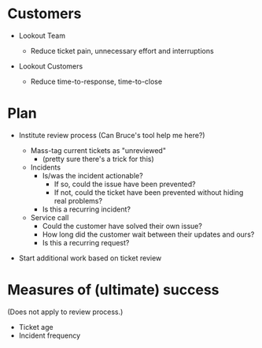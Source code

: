 # Customers

  - Lookout Team
    - Reduce ticket pain, unnecessary effort and interruptions

  - Lookout Customers
    - Reduce time-to-response, time-to-close

# Plan

  - Institute review process (Can Bruce's tool help me here?)
    - Mass-tag current tickets as "unreviewed"
      - (pretty sure there's a trick for this)
    - Incidents
      - Is/was the incident actionable?
        - If so, could the issue have been prevented?
        - If not, could the ticket have been prevented without hiding real problems?
      - Is this a recurring incident?
    - Service call
      - Could the customer have solved their own issue?
      - How long did the customer wait between their updates and ours?
      - Is this a recurring request?

  - Start additional work based on ticket review

# Measures of (ultimate) success

(Does not apply to review process.)

  - Ticket age
  - Incident frequency
